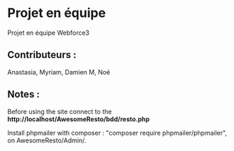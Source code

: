 # Projet en équipe
Projet en équipe Webforce3

## Contributeurs :
Anastasia, Myriam, Damien M, Noé

## Notes :

Before using the site  connect to the <strong>http://localhost/AwesomeResto/bdd/resto.php</strong>

Install phpmailer with composer : "composer require phpmailer/phpmailer", on AwesomeResto/Admin/.
